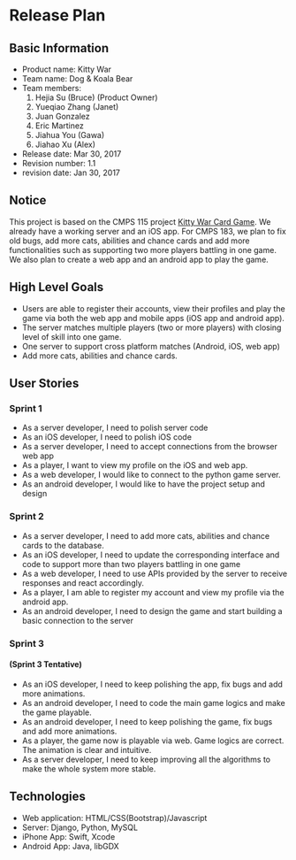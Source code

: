# Release Plan

## Basic Information

* Product name: Kitty War
* Team name: Dog & Koala Bear
* Team members:
    1. Hejia Su (Bruce) (Product Owner)
    2. Yueqiao Zhang (Janet)
    3. Juan Gonzalez
    4. Eric Martinez
    5. Jiahua You (Gawa)
    6. Jiahao Xu (Alex)
* Release date: Mar 30, 2017
* Revision number: 1.1
* revision date: Jan 30, 2017

## Notice

This project is based on the CMPS 115 project [Kitty War Card Game](https://github.com/brucedsu/KittyWar). We already have a working server and an iOS app. For CMPS 183, we plan to fix old bugs, add more cats, abilities and chance cards and add more functionalities such as supporting two more players battling in one game. We also plan to create a web app and an android app to play the game.

## High Level Goals

* Users are able to register their accounts, view their profiles and play the game via both the web app and mobile apps (iOS app and android app).
* The server matches multiple players (two or more players) with closing level of skill into one game.
* One server to support cross platform matches (Android, iOS, web app)
* Add more cats, abilities and chance cards.

## User Stories

### Sprint 1

* As a server developer, I need to polish server code
* As an iOS developer, I need to polish iOS code
* As a server developer, I need to accept connections from the browser web app
* As a player, I want to view my profile on the iOS and web app.
* As a web developer, I would like to connect to the python game server.
* As an android developer, I would like to have the project setup and design

### Sprint 2

* As a server developer, I need to add more cats, abilities and chance cards to the database.
* As an iOS developer, I need to update the corresponding interface and code to support more than two players battling in one game
* As a web developer, I need to use APIs provided by the server to receive responses and react accordingly.
* As a player, I am able to register my account and view my profile via the android app.
* As an android developer, I need to design the game and start building a basic connection to the server

### Sprint 3

#### (Sprint 3 Tentative)
* As an iOS developer, I need to keep polishing the app, fix bugs and add more animations.
* As an android developer, I need to code the main game logics and make the game playable.
* As an android developer, I need to keep polishing the game, fix bugs and add more animations.
* As a player, the game now is playable via web. Game logics are correct. The animation is clear and intuitive.
* As a server developer, I need to keep improving all the algorithms to make the whole system more stable.

## Technologies

* Web application: HTML/CSS(Bootstrap)/Javascript
* Server: Django, Python, MySQL
* iPhone App: Swift, Xcode
* Android App: Java, libGDX

